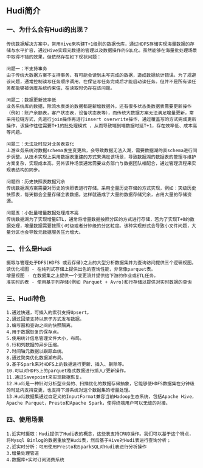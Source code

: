 ## Hudi简介

### 一、为什么会有Hudi的出现？

    传统数据解决方案中，常用Hive来构建T+1级别的数据仓库，通过HDFS存储实现海量数据的存储与水平扩容，通过Hive实现元数据的管理以及数据操作的SQL化。虽然能够在海量批处理场景中取得不错的效果，但依然存在如下现状问题：
    
    问题一：不支持事务
    由于传统大数据方案不支持事务，有可能会读到未写完成的数据，造成数据统计错误。为了规避该问题，通常控制读写任务顺序调用，在保证写任务完成后才能启动读任务。但并不是所有读任务都能够被调度系统约束住，在读取时仍存在该问题。
    
    问题二：数据更新效率低
    业务系统库的数据，除流水表类的数据都是新增数据外，还有很多状态类数据表需要更新操作（例如：账户余额表，客户状态表，设备状态表等），而传统大数据方案无法满足增量更新，常采用拉链方式，先进行join操作再进行insert overwrite操作，通过覆盖写的方式完成更新操作，该操作往往需要T+1的批处理模式 ，从而导致端到端数据时延T+1，存在效率低、成本高等问题。
    
    问题三：无法及时应对业务表变化
    上游业务系统对数据schema发生变更后，会导致数据无法入湖，需要数据湖的表schema进行同步调整。从技术实现上采用数据表重建的方式来满足该场景，导致数据湖的数据表的管理与维护方案复杂，实现成本高。另外该种场景通常需要业务部门与数据团队相配合，通过管理流程来实现表结构的同步。
    
    问题四：历史快照表数据冗余
    传统数据湖方案需要对历史的快照表进行存储，采用全量历史存储的方式实现，例如：天级历史快照表，每天都会全量存储全表数据。这样就造成了大量的数据存储冗余，占用大量的存储资源。
    
    问题五：小批量增量数据处理成本高
    传统数据湖为了实现增量ETL，通常将增量数据按照分区的方式进行存储，若为了实现T+0的数据处理，增量数据需要按照小时级或者分钟级的分区粒度。该种实现形式会导致小文件问题，大量分区也会导致元数据服务压力增大。

### 二、什么是Hudi

    摄取与管理处于DFS(HDFS 或云存储)之上的大型分析数据集并为查询访问提供三个逻辑视图。
    读优化视图 - 在纯列式存储上提供出色的查询性能，非常像parquet表。
    增量视图 - 在数据集之上提供一个变更流并提供给下游的作业或ETL任务。
    准实时的表 - 使用基于列存储(例如 Parquet + Avro)和行存储以提供对实时数据的查询
    
### 三、Hudi特色

    1.通过快速，可插入的索引支持Upsert。
    2.通过回滚支持以原子方式发布数据。 
    3.编写器和查询之间的快照隔离。
    4.用于数据恢复的保存点。
    5.使用统计信息管理文件大小，布局。   
    6.行和列数据的异步压缩。
    7.时间轴元数据以跟踪血统。
    8.通过聚类优化数据湖布局。
    9.基于Spark来对HDFS上的数据进行更新、插入、删除等。
    10.可以对HDFS上的parquet格式数据进行插入/更新操作。
    11.通过Savepoint来实现数据恢复。
    12.Hudi是一种针对分析型业务的、扫描优化的数据存储抽象，它能够使HDFS数据集在分钟级的时延内支持变更，也支持下游系统对这个数据集的增量处理。
    13.Hudi数据集通过自定义的InputFormat兼容当前Hadoop生态系统，包括Apache Hive，Apache Parquet，Presto和Apache Spark，使得终端用户可以无缝的对接。
    
### 四、使用场景

    1.近实时摄取：Hudi提供了Hudi表的概念，这些表支持CRUD操作。我们可以基于这个特点，将Mysql Binlog的数据重放至Hudi表，然后基于Hive对Hudi表进行查询分析；
    2.近实时分析：可用使用Presto和SparkSQL对Hudi表进行分析操作
    3.增量处理管道
    4.数据库+实时订阅消费系统
    